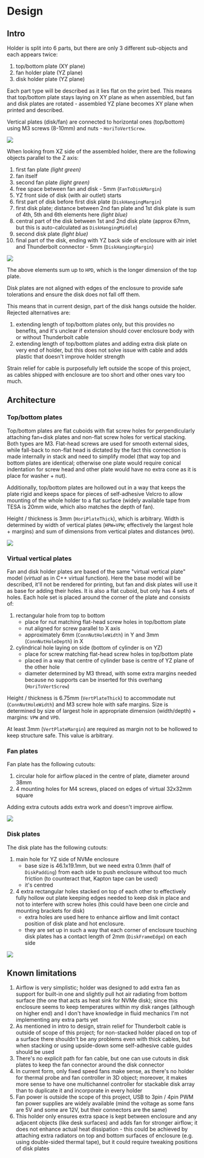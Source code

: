 # Design

## Intro

Holder is split into 6 parts, but there are only 3 different sub-objects and each appears twice:

1. top/bottom plate (XY plane)  
2. fan holder plate (YZ plane)
3. disk holder plate (YZ plane)

Each part type will be described as it lies flat on the print bed. This means that top/bottom plate stays laying on XY plane as when assembled, but fan and disk plates are rotated - assembled YZ plane becomes XY plane when printed and described.

Vertical plates (disk/fan) are connected to horizontal ones (top/bottom) using M3 screws (8-10mm) and nuts - `HoriToVertScrew`.

![](./img/render-full-top.png)

When looking from XZ side of the assembled holder, there are the following objects parallel to the Z axis:

1. first fan plate *(light green)*
2. fan itself
3. second fan plate *(light green)*
4. free space between fan and disk - 5mm (`FanToDiskMargin`)
5. YZ front side of disk (with air outlet) starts
6. first part of disk before first disk plate (`DiskHangingMargin`)
7. first disk plate; distance between 2nd fan plate and 1st disk plate is sum of 4th, 5th and 6th elements here *(light blue)*
8. central part of the disk between 1st and 2nd disk plate (approx 67mm, but this is auto-calculated as `DiskHangingMiddle`)
9. second disk plate *(light blue)*
10. final part of the disk, ending with YZ back side of enclosure with air inlet and Thunderbolt connector - 5mm (`DiskHangingMargin`)

![](./img/render-full-side.png)

The above elements sum up to `HPD`, which is the longer dimension of the top plate.

Disk plates are not aligned with edges of the enclosure to provide safe tolerations and ensure the disk does not fall off them. 

This means that in current design, part of the disk hangs outside the holder. Rejected alternatives are:

1. extending length of top/bottom plates only, but this provides no benefits, and it's unclear if extension should cover enclosure body with or without Thunderbolt cable
2. extending length of top/bottom plates and adding extra disk plate on very end of holder, but this does not solve issue with cable and adds plastic that doesn't improve holder strength

Strain relief for cable is purposefully left outside the scope of this project, as cables shipped with enclosure are too short and other ones vary too much.

## Architecture

### Top/bottom plates

Top/bottom plates are flat cuboids with flat screw holes for perpendicularly attaching fan+disk plates and non-flat screw holes for vertical stacking. Both types are M3. Flat-head screws are used for smooth external sides, while fall-back to non-flat head is dictated by the fact this connection is made internally in stack and need to simplify model (that way top and bottom plates are identical; otherwise one plate would require conical indentation for screw head and other plate would have no extra cone as it is place for washer + nut).

Additionally, top/bottom plates are hollowed out in a way that keeps the plate rigid and keeps space for pieces of self-adhesive Velcro to allow mounting of the whole holder to a flat surface (widely available tape from TESA is 20mm wide, which also matches the depth of fan).

Height / thickness is 3mm (`HoriPlateThick`), which is arbitrary. Width is determined by width of vertical plates (`HPW=VPW`; effectively the largest hole + margins) and sum of dimensions from vertical plates and distances (`HPD`).

![](./img/render-top.png)

### Virtual vertical plates

Fan and disk holder plates are based of the same "virtual vertical plate" model (*virtual* as in C++ virtual function). Here the base model will be described, it'll not be rendered for printing, but fan and disk plates will use it as base for adding their holes. It is also a flat cuboid, but only has 4 sets of holes. Each hole set is placed around the corner of the plate and consists of:

1. rectangular hole from top to bottom
   - place for nut matching flat-head screw holes in top/bottom plate
   - nut aligned for screw parallel to X axis
   - approximately 6mm (`ConnNutHoleWidth`) in Y and 3mm (`ConnNutHoleDepth`) in X
2. cylindrical hole laying on side (bottom of cylinder is on YZ)
   - place for screw matching flat-head screw holes in top/bottom plate
   - placed in a way that centre of cylinder base is centre of YZ plane of the other hole
   - diameter determined by M3 thread, with some extra margins needed because no supports can be inserted for this overhang (`HoriToVertScrew`)

Height / thickness is 6.75mm (`VertPlateThick`) to accommodate nut (`ConnNutHoleWidth`) and M3 screw hole with safe margins. Size is determined by size of largest hole in appropriate dimension (width/depth) + margins: `VPW` and `VPD`.

At least 3mm (`VertPlateMargin`) are required as margin not to be hollowed to keep structure safe. This value is arbitrary.

### Fan plates

Fan plate has the following cutouts:

1. circular hole for airflow placed in the centre of plate, diameter around 38mm
2. 4 mounting holes for M4 screws, placed on edges of virtual 32x32mm square

Adding extra cutouts adds extra work and doesn't improve airflow.

![](./img/render-fan.png)

### Disk plates

The disk plate has the following cutouts:

1. main hole for YZ side of NVMe enclosure
   - base size is 46.1x19.1mm, but we need extra 0.1mm (half of `DiskPadding`) from each side to push enclosure without too much friction (to counteract that, Kapton tape can be used)
   - it's centred
2. 4 extra rectangular holes stacked on top of each other to effectively fully hollow out plate keeping edges needed to keep disk in place and not to interfere with screw holes (this could have been one circle and mounting brackets for disk)
   - extra holes are used here to enhance airflow and limit contact position of disk plate and hot enclosure.
   - they are set up in such a way that each corner of enclosure touching disk plates has a contact length of 2mm (`DiskFrameEdge`) on each side

![](./img/render-disk.png)

## Known limitations

1. Airflow is very simplistic; holder was designed to add extra fan as support for built-in one and slightly pull hot air radiating from bottom surface (the one that acts as heat sink for NVMe disk); since this enclosure seems to keep temperatures within my disk ranges (although on higher end) and I don't have knowledge in fluid mechanics I'm not implementing any extra parts yet
2. As mentioned in intro to design, strain relief for Thunderbolt cable is outside of scope of this project; for non-stacked holder placed on top of a surface there shouldn't be any problems even with thick cables, but when stacking or using upside-down some self-adhesive cable guides should be used
3. There's no explicit path for fan cable, but one can use cutouts in disk plates to keep the fan connector around the disk connector
4. In current form, only fixed speed fans make sense, as there's no holder for thermal probe and fan controller in 3D object; moreover, it makes more sense to have one multichannel controller for stackable disk array than to duplicate it and incorporate in every holder
5. Fan power is outside the scope of this project, USB to 3pin / 4pin PWM fan power supplies are widely available (mind the voltage as some fans are 5V and some are 12V, but their connectors are the same)
6. This holder only ensures extra space is kept between enclosure and any adjacent objects (like desk surfaces) and adds fan for stronger airflow; it does not enhance actual heat dissipation - this could be achieved by attaching extra radiators on top and bottom surfaces of enclosure (e.g. using double-sided thermal tape), but it could require tweaking positions of disk plates
